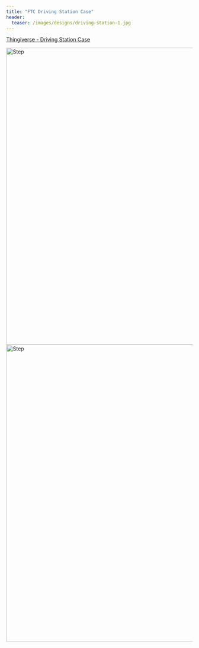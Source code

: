 ```yaml
---
title: "FTC Driving Station Case"
header:
  teaser: /images/designs/driving-station-1.jpg
---
```

[Thingiverse - Driving Station Case](https://www.thingiverse.com/thing:6332286)

<img src="/images/designs/driving-station-1.jpg" alt="Step" width="800" />
<img src="/images/designs/driving-station-2.jpg" alt="Step" width="800" />